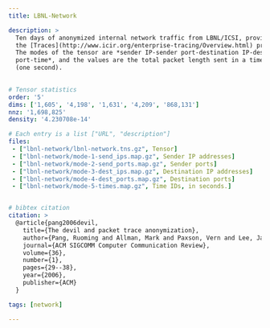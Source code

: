 ```yaml
---
title: LBNL-Network

description: >
  Ten days of anonymized internal network traffic from LBNL/ICSI, provided by
  the [Traces](http://www.icir.org/enterprise-tracing/Overview.html) project.
  The modes of the tensor are *sender IP-sender port-destination IP-destination
  port-time*, and the values are the total packet length sent in a timestep
  (one second).
  

# Tensor statistics
order: '5'
dims: ['1,605', '4,198', '1,631', '4,209', '868,131']
nnz: '1,698,825'
density: '4.230708e-14'

# Each entry is a list ["URL", "description"]
files:
 - ["lbnl-network/lbnl-network.tns.gz", Tensor]
 - ["lbnl-network/mode-1-send_ips.map.gz", Sender IP addresses]
 - ["lbnl-network/mode-2-send_ports.map.gz", Sender ports]
 - ["lbnl-network/mode-3-dest_ips.map.gz", Destination IP addresses]
 - ["lbnl-network/mode-4-dest_ports.map.gz", Destination ports]
 - ["lbnl-network/mode-5-times.map.gz", Time IDs, in seconds.]


# bibtex citation
citation: >
  @article{pang2006devil,
    title={The devil and packet trace anonymization},
    author={Pang, Ruoming and Allman, Mark and Paxson, Vern and Lee, Jason},
    journal={ACM SIGCOMM Computer Communication Review},
    volume={36},
    number={1},
    pages={29--38},
    year={2006},
    publisher={ACM}
  }

tags: [network]

---
```

